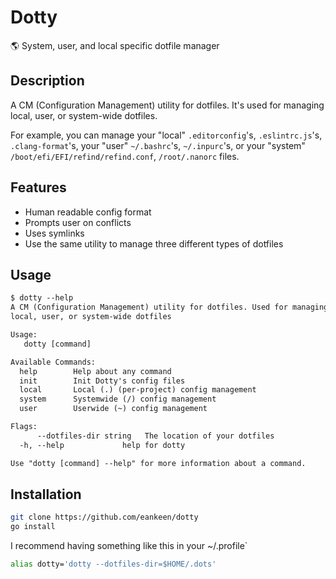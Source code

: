 # Dotty

🌎 System, user, and local specific dotfile manager

## Description

A CM (Configuration Management) utility for dotfiles. It's used for managing local, user, or system-wide dotfiles.

For example, you can manage your "local" `.editorconfig`'s, `.eslintrc.js`'s, `.clang-format`'s, your "user" `~/.bashrc`'s, `~/.inpurc`'s, or your "system" `/boot/efi/EFI/refind/refind.conf`, `/root/.nanorc` files.

## Features

- Human readable config format
- Prompts user on conflicts
- Uses symlinks
- Use the same utility to manage three different types of dotfiles

## Usage

```txt
$ dotty --help
A CM (Configuration Management) utility for dotfiles. Used for managing
local, user, or system-wide dotfiles

Usage:
   dotty [command]

Available Commands:
  help        Help about any command
  init        Init Dotty's config files
  local       Local (.) (per-project) config management
  system      Systemwide (/) config management
  user        Userwide (~) config management

Flags:
      --dotfiles-dir string   The location of your dotfiles
  -h, --help             help for dotty

Use "dotty [command] --help" for more information about a command.
```

## Installation

```sh
git clone https://github.com/eankeen/dotty
go install
```

I recommend having something like this in your ~/.profile`

```sh
alias dotty='dotty --dotfiles-dir=$HOME/.dots'
```
